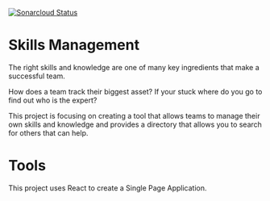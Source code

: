 [![Sonarcloud Status](https://sonarcloud.io/api/project_badges/measure?project=kinetic-coder_skills-management&metric=alert_status)](https://sonarcloud.io/dashboard?id=kinetic-coder_skills-management)

# Skills Management
The right skills and knowledge are one of many key ingredients that make a successful team.

How does a team track their biggest asset? 
If your stuck where do you go to find out who is the expert?

This project is focusing on creating a tool that allows teams to manage their own skills and knowledge and provides a directory that allows you to search for others that can help.

# Tools
This project uses React to create a Single Page Application.

